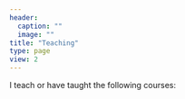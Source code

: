 ```yaml
---
header:
  caption: ""
  image: ""
title: "Teaching"
type: page
view: 2
---
```


I teach or have taught the following courses:
